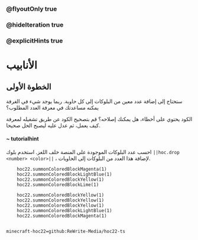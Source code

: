 ### @flyoutOnly true
### @hideIteration true
### @explicitHints true


# الأنابيب

## الخطوة الأولى
ستحتاج إلى إضافة عدد معين من البلوكات إلى كل حاوية. ربما يوجد شيء في الغرفة يمكنه مساعدتك في معرفة العدد المطلوب؟

الكود يحتوي على أخطاء، هل يمكنك إصلاحه؟ قم بتصحيح الكود عن طريق تشغيله لمعرفة كيف يعمل، ثم عدل عليه ليصبح الحل صحيحا.

#### ~ tutorialhint  
احسب عدد البلوكات الموجودة على المنصة خلف اللغز. استخدم بلوك ``||hoc.drop <number> <color>||`` ، لإضافة هذا العدد من البلوكات إلى الحاويات.


```ghost
    hoc22.summonColoredBlockMagenta(1)
    hoc22.summonColoredBlockLightBlue(1)
    hoc22.summonColoredBlockYellow(1)
    hoc22.summonColoredBlockLime(1)
```
```template
    hoc22.summonColoredBlockYellow(1)
    hoc22.summonColoredBlockYellow(1)
    hoc22.summonColoredBlockYellow(1)
    hoc22.summonColoredBlockLightBlue(1) 
    hoc22.summonColoredBlockMagenta(1)
      
```
```package
minecraft-hoc22=github:ReWrite-Media/hoc22-ts
```